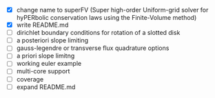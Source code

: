 - [x] change name to superFV (Super high-order Uniform-grid solver for hyPERbolic conservation laws using the Finite-Volume method)
- [x] write README.md
- [ ] dirichlet boundary conditions for rotation of a slotted disk
- [ ] a posteriori slope limiting
- [ ] gauss-legendre or transverse flux quadrature options
- [ ] a priori slope limitng
- [ ] working euler example
- [ ] multi-core support
- [ ] coverage
- [ ] expand README.md
